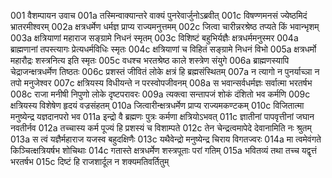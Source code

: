 001  वैशम्पायन उवाच
001a तस्मिन्वाक्यान्तरे वाक्यं पुनरेवार्जुनोऽब्रवीत्
001c विषण्णमनसं ज्येष्ठमिदं भ्रातरमीश्वरम्
002a क्षत्रधर्मेण धर्मज्ञ प्राप्य राज्यमनुत्तमम्
002c जित्वा चारीन्नरश्रेष्ठ तप्यते किं भवान्भृशम्
003a क्षत्रियाणां महाराज सङ्ग्रामे निधनं स्मृतम्
003c विशिष्टं बहुभिर्यज्ञैः क्षत्रधर्ममनुस्मर
004a ब्राह्मणानां तपस्त्यागः प्रेत्यधर्मविधिः स्मृतः
004c क्षत्रियाणां च विहितं सङ्ग्रामे निधनं विभो
005a क्षत्रधर्मो महारौद्रः शस्त्रनित्य इति स्मृतः
005c वधश्च भरतश्रेष्ठ काले शस्त्रेण संयुगे
006a ब्राह्मणस्यापि चेद्राजन्क्षत्रधर्मेण तिष्ठतः
006c प्रशस्तं जीवितं लोके क्षत्रं हि ब्रह्मसंस्थितम्
007a न त्यागो न पुनर्याच्ञा न तपो मनुजेश्वर
007c क्षत्रियस्य विधीयन्ते न परस्वोपजीवनम्
008a स भवान्सर्वधर्मज्ञः सर्वात्मा भरतर्षभ
008c राजा मनीषी निपुणो लोके दृष्टपरावरः
009a त्यक्त्वा सन्तापजं शोकं दंशितो भव कर्मणि
009c क्षत्रियस्य विशेषेण हृदयं वज्रसंहतम्
010a जित्वारीन्क्षत्रधर्मेण प्राप्य राज्यमकण्टकम्
010c विजितात्मा मनुष्येन्द्र यज्ञदानपरो भव
011a इन्द्रो वै ब्रह्मणः पुत्रः कर्मणा क्षत्रियोऽभवत्
011c ज्ञातीनां पापवृत्तीनां जघान नवतीर्नव
012a तच्चास्य कर्म पूज्यं हि प्रशस्यं च विशाम्पते
012c तेन चेन्द्रत्वमापेदे देवानामिति नः श्रुतम्
013a स त्वं यज्ञैर्महाराज यजस्व बहुदक्षिणैः
013c यथैवेन्द्रो मनुष्येन्द्र चिराय विगतज्वरः
014a मा त्वमेवंगते किञ्चित्क्षत्रियर्षभ शोचिथाः
014c गतास्ते क्षत्रधर्मेण शस्त्रपूताः परां गतिम्
015a भवितव्यं तथा तच्च यद्वृत्तं भरतर्षभ
015c दिष्टं हि राजशार्दूल न शक्यमतिवर्तितुम्

